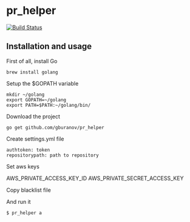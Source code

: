 # pr_helper

[![Build Status](https://travis-ci.org/gburanov/pr_helper.svg?branch=master)](https://travis-ci.org/gburanov/pr_helper)

Installation and usage
----------------------
First of all, install Go

    brew install golang

Setup the $GOPATH variable

    mkdir ~/golang
    export GOPATH=~/golang
    export PATH=$PATH:~/golang/bin/

Download the project

    go get github.com/gburanov/pr_helper

Create settings.yml file

    authtoken: token
    repositorypath: path to repository

Set aws keys

   AWS_PRIVATE_ACCESS_KEY_ID
   AWS_PRIVATE_SECRET_ACCESS_KEY

Copy blacklist file

And run it

    $ pr_helper a
